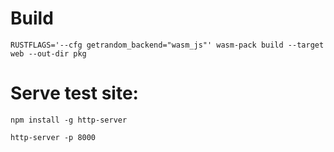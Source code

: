 

# Build
`RUSTFLAGS='--cfg getrandom_backend="wasm_js"' wasm-pack build --target web --out-dir pkg`

# Serve test site:
`npm install -g http-server`

`http-server -p 8000`